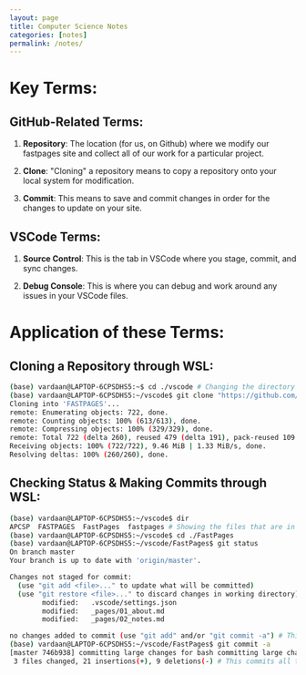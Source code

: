 ```yaml
---
layout: page
title: Computer Science Notes
categories: [notes]
permalink: /notes/
---
```


# Key Terms:

## GitHub-Related Terms:

1. **Repository**: The location (for us, on Github) where we modify our fastpages site and collect all of our work for a particular project.

2. **Clone**: "Cloning" a repository means to copy a repository onto your local system for modification.

3. **Commit**: This means to save and commit changes in order for the changes to update on your site.


## VSCode Terms:

1. **Source Control**: This is the tab in VSCode where you stage, commit, and sync changes.

2. **Debug Console**: This is where you can debug and work around any issues in your VSCode files.


# Application of these Terms:

## Cloning a Repository through WSL:

```bash
(base) vardaan@LAPTOP-6CPSDHS5:~$ cd ./vscode # Changing the directory to your VSCode directory, which contains all of your cloned repositories.
(base) vardaan@LAPTOP-6CPSDHS5:~/vscode$ git clone "https://github.com/SamitPoojary/FASTPAGES.git" # Cloning my partner Samit's FastPages so that I can track his changes.
Cloning into 'FASTPAGES'...
remote: Enumerating objects: 722, done.
remote: Counting objects: 100% (613/613), done.
remote: Compressing objects: 100% (329/329), done.
remote: Total 722 (delta 260), reused 479 (delta 191), pack-reused 109
Receiving objects: 100% (722/722), 9.46 MiB | 1.33 MiB/s, done.
Resolving deltas: 100% (260/260), done.
```

## Checking Status & Making Commits through WSL:

```bash
(base) vardaan@LAPTOP-6CPSDHS5:~/vscode$ dir
APCSP  FASTPAGES  FastPages  fastpages # Showing the files that are in the 'vscode' directory.
(base) vardaan@LAPTOP-6CPSDHS5:~/vscode$ cd ./FastPages
(base) vardaan@LAPTOP-6CPSDHS5:~/vscode/FastPages$ git status
On branch master
Your branch is up to date with 'origin/master'.

Changes not staged for commit:
  (use "git add <file>..." to update what will be committed)
  (use "git restore <file>..." to discard changes in working directory)
        modified:   .vscode/settings.json
        modified:   _pages/01_about.md
        modified:   _pages/02_notes.md

no changes added to commit (use "git add" and/or "git commit -a") # This command shows the status of the repository (any modified files or changes that have not been committed). 
(base) vardaan@LAPTOP-6CPSDHS5:~/vscode/FastPages$ git commit -a
[master 746b938] committing large changes for bash committing large changes for bash
 3 files changed, 21 insertions(+), 9 deletions(-) # This commits all the changes, and you can use VSCode to sync the changes.
```
